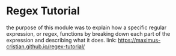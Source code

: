 # Regex Tutorial
the purpose of this module was to explain how a specific regular expression, or regex, functions by breaking down each part of the expression and describing what it does.
link: https://maximus-cristian.github.io/regex-tutorial/
